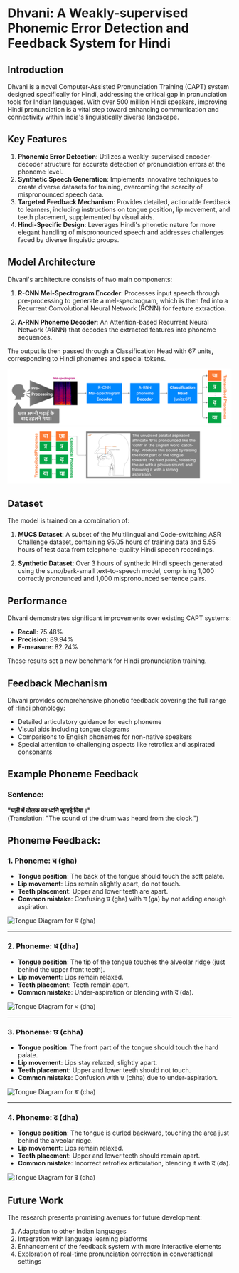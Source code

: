 # Dhvani: A Weakly-supervised Phonemic Error Detection and Feedback System for Hindi

## Introduction

Dhvani is a novel Computer-Assisted Pronunciation Training (CAPT) system designed specifically for Hindi, addressing the critical gap in pronunciation tools for Indian languages. With over 500 million Hindi speakers, improving Hindi pronunciation is a vital step toward enhancing communication and connectivity within India's linguistically diverse landscape.

## Key Features

1. **Phonemic Error Detection**: Utilizes a weakly-supervised encoder-decoder structure for accurate detection of pronunciation errors at the phoneme level.
2. **Synthetic Speech Generation**: Implements innovative techniques to create diverse datasets for training, overcoming the scarcity of mispronounced speech data.
3. **Targeted Feedback Mechanism**: Provides detailed, actionable feedback to learners, including instructions on tongue position, lip movement, and teeth placement, supplemented by visual aids.
4. **Hindi-Specific Design**: Leverages Hindi's phonetic nature for more elegant handling of mispronounced speech and addresses challenges faced by diverse linguistic groups.

## Model Architecture

Dhvani's architecture consists of two main components:

1. **R-CNN Mel-Spectrogram Encoder**: Processes input speech through pre-processing to generate a mel-spectrogram, which is then fed into a Recurrent Convolutional Neural Network (RCNN) for feature extraction.

2. **A-RNN Phoneme Decoder**: An Attention-based Recurrent Neural Network (ARNN) that decodes the extracted features into phoneme sequences.

The output is then passed through a Classification Head with 67 units, corresponding to Hindi phonemes and special tokens.

![Our model architecture](model-overall.svg)
![Our feedback system](feedback-mechanism.svg)
## Dataset

The model is trained on a combination of:

1. **MUCS Dataset**: A subset of the Multilingual and Code-switching ASR Challenge dataset, containing 95.05 hours of training data and 5.55 hours of test data from telephone-quality Hindi speech recordings.

2. **Synthetic Dataset**: Over 3 hours of synthetic Hindi speech generated using the suno/bark-small text-to-speech model, comprising 1,000 correctly pronounced and 1,000 mispronounced sentence pairs.

## Performance

Dhvani demonstrates significant improvements over existing CAPT systems:

- **Recall**: 75.48%
- **Precision**: 89.94%
- **F-measure**: 82.24%

These results set a new benchmark for Hindi pronunciation training.

## Feedback Mechanism

Dhvani provides comprehensive phonetic feedback covering the full range of Hindi phonology:

- Detailed articulatory guidance for each phoneme
- Visual aids including tongue diagrams
- Comparisons to English phonemes for non-native speakers
- Special attention to challenging aspects like retroflex and aspirated consonants

## Example Phoneme Feedback

### Sentence:
**"घड़ी में ढोलक का ध्वनि सुनाई दिया।"**  
(Translation: "The sound of the drum was heard from the clock.")

## Phoneme Feedback:

### 1. Phoneme: घ (gha)
- **Tongue position**: The back of the tongue should touch the soft palate.
- **Lip movement**: Lips remain slightly apart, do not touch.
- **Teeth placement**: Upper and lower teeth are apart.
- **Common mistake**: Confusing घ (gha) with ग (ga) by not adding enough aspiration.
  
![Tongue Diagram for घ (gha)](feedback-mechanism-2.png)

---

### 2. Phoneme: ध (dha)
- **Tongue position**: The tip of the tongue touches the alveolar ridge (just behind the upper front teeth).
- **Lip movement**: Lips remain relaxed.
- **Teeth placement**: Teeth remain apart.
- **Common mistake**: Under-aspiration or blending with द (da).

![Tongue Diagram for ध (dha)](feedback-mechanism-1.png)

---

### 3. Phoneme: छ (chha)
- **Tongue position**: The front part of the tongue should touch the hard palate.
- **Lip movement**: Lips stay relaxed, slightly apart.
- **Teeth placement**: Upper and lower teeth should not touch.
- **Common mistake**: Confusion with छ (chha) due to under-aspiration.

![Tongue Diagram for च (cha)](feedback-mechanism-11.png)

---

### 4. Phoneme: ढ (dha)
- **Tongue position**: The tongue is curled backward, touching the area just behind the alveolar ridge.
- **Lip movement**: Lips remain relaxed.
- **Teeth placement**: Upper and lower teeth should remain apart.
- **Common mistake**: Incorrect retroflex articulation, blending it with द (da).

![Tongue Diagram for ढ (dha)](feedback-mechanism.png)


## Future Work

The research presents promising avenues for future development:

1. Adaptation to other Indian languages
2. Integration with language learning platforms
3. Enhancement of the feedback system with more interactive elements
4. Exploration of real-time pronunciation correction in conversational settings


